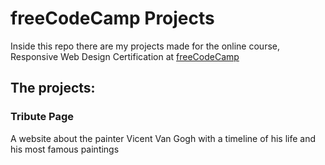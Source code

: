 # freeCodeCamp Projects

Inside this repo there are my projects made for the online course, Responsive Web Design Certification at [freeCodeCamp](https://freecodecamp.org)
## The projects:
### Tribute Page
A website about the painter Vicent Van Gogh with a timeline of his life and his most famous paintings
 